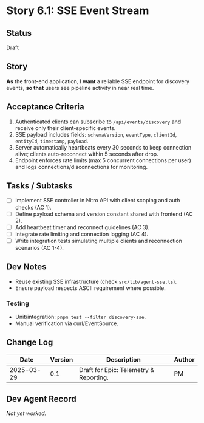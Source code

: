# Story 6.1: SSE Event Stream

## Status
Draft

## Story
**As** the front-end application,
**I want** a reliable SSE endpoint for discovery events,
**so that** users see pipeline activity in near real time.

## Acceptance Criteria
1. Authenticated clients can subscribe to `/api/events/discovery` and receive only their client-specific events.
2. SSE payload includes fields: `schemaVersion`, `eventType`, `clientId`, `entityId`, `timestamp`, `payload`.
3. Server automatically heartbeats every 30 seconds to keep connection alive; clients auto-reconnect within 5 seconds after drop.
4. Endpoint enforces rate limits (max 5 concurrent connections per user) and logs connections/disconnections for monitoring.

## Tasks / Subtasks
- [ ] Implement SSE controller in Nitro API with client scoping and auth checks (AC 1).
- [ ] Define payload schema and version constant shared with frontend (AC 2).
- [ ] Add heartbeat timer and reconnect guidelines (AC 3).
- [ ] Integrate rate limiting and connection logging (AC 4).
- [ ] Write integration tests simulating multiple clients and reconnection scenarios (AC 1-4).

## Dev Notes
- Reuse existing SSE infrastructure (check `src/lib/agent-sse.ts`).
- Ensure payload respects ASCII requirement where possible.

### Testing
- Unit/integration: `pnpm test --filter discovery-sse`.
- Manual verification via curl/EventSource.

## Change Log
| Date | Version | Description | Author |
|------|---------|-------------|--------|
| 2025-03-29 | 0.1 | Draft for Epic: Telemetry & Reporting. | PM |

## Dev Agent Record
_Not yet worked._
